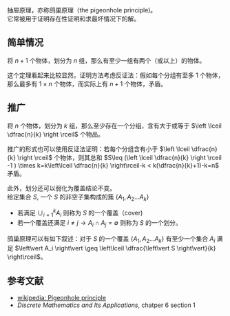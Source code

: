 抽屉原理，亦称鸽巢原理（the pigeonhole principle)。  
它常被用于证明存在性证明和求最坏情况下的解。

## 简单情况

将 $n+1$ 个物体，划分为 $n$ 组，那么有至少一组有两个（或以上）的物体。

这个定理看起来比较显然，证明方法考虑反证法：假如每个分组有至多 $1$ 个物体，那么最多有 $1\times n$ 个物体，而实际上有 $n+1$ 个物体，矛盾。

## 推广

将 $n$ 个物体，划分为 $k$ 组，那么至少存在一个分组，含有大于或等于 $\left \lceil \dfrac{n}{k} \right \rceil$ 个物品。

推广的形式也可以使用反证法证明：若每个分组含有小于 $\left \lceil \dfrac{n}{k} \right \rceil$ 个物体，则其总和 $S\leq (\left \lceil \dfrac{n}{k} \right \rceil -1 ) \times k=k\left\lceil \dfrac{n}{k} \right\rceil-k < k(\dfrac{n}{k}+1)-k=n$ 矛盾。

此外，划分还可以弱化为覆盖结论不变。  
给定集合 $S$, 一个 $S$ 的非空子集构成的簇 $\{A_1,A_2\ldots A_k\}$

- 若满足 $\cup_{i=1}^k A_i$ 则称为 $S$ 的一个覆盖（cover)
- 若一个覆盖还满足 $i\neq j\to A_i\cap A_j=\emptyset$ 则称为 $S$ 的一个划分。

鸽巢原理可以有如下叙述：对于 $S$ 的一个覆盖 $\{A_1,A_2\ldots A_k\}$ 有至少一个集合 $A_i$ 满足 $\left\vert A_i \right\vert \geq \left\lceil \dfrac{\left\vert S \right\vert}{k} \right\rceil$。

## 参考文献

- [wikipedia: Pigeonhole principle](https://en.wikipedia.org/wiki/Pigeonhole_principle)
- *Discrete Mathematics and Its Applications*, chatper 6 section 1
